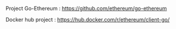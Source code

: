 Project Go-Ethereum : https://github.com/ethereum/go-ethereum

Docker hub project : https://hub.docker.com/r/ethereum/client-go/